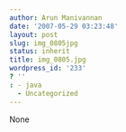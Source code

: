 ```yaml
---
author: Arun Manivannan
date: '2007-05-29 03:23:48'
layout: post
slug: img_0805jpg
status: inherit
title: img_0805.jpg
wordpress_id: '233'
? ''
: - java
  - Uncategorized
---
```


None

